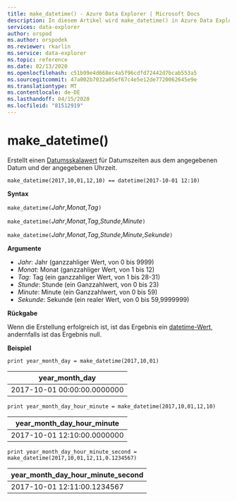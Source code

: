 ```yaml
---
title: make_datetime() - Azure Data Explorer | Microsoft Docs
description: In diesem Artikel wird make_datetime() in Azure Data Explorer beschrieben.
services: data-explorer
author: orspod
ms.author: orspodek
ms.reviewer: rkarlin
ms.service: data-explorer
ms.topic: reference
ms.date: 02/13/2020
ms.openlocfilehash: c51b99e4d668ec4a5f96cdfd72442d7bcab553a5
ms.sourcegitcommit: 47a002b7032a05ef67c4e5e12de7720062645e9e
ms.translationtype: MT
ms.contentlocale: de-DE
ms.lasthandoff: 04/15/2020
ms.locfileid: "81512919"
---
```

# <a name="make_datetime"></a>make_datetime()

Erstellt einen [Datumsskalawert](./scalar-data-types/datetime.md) für Datumszeiten aus dem angegebenen Datum und der angegebenen Uhrzeit.

```kusto
make_datetime(2017,10,01,12,10) == datetime(2017-10-01 12:10)
```

**Syntax**

`make_datetime(`*Jahr*,*Monat*,*Tag*`)`

`make_datetime(`*Jahr*,*Monat*,*Tag*,*Stunde*,*Minute*`)`

`make_datetime(`*Jahr*,*Monat*,*Tag*,*Stunde*,*Minute*,*Sekunde*`)`

**Argumente**

* *Jahr*: Jahr (ganzzahliger Wert, von 0 bis 9999)
* *Monat*: Monat (ganzzahliger Wert, von 1 bis 12)
* *Tag*: Tag (ein ganzzahliger Wert, von 1 bis 28-31)
* *Stunde*: Stunde (ein Ganzzahlwert, von 0 bis 23)
* *Minute*: Minute (ein Ganzzahlwert, von 0 bis 59)
* *Sekunde*: Sekunde (ein realer Wert, von 0 bis 59,9999999)

**Rückgabe**

Wenn die Erstellung erfolgreich ist, ist das Ergebnis ein [datetime-Wert,](./scalar-data-types/datetime.md) andernfalls ist das Ergebnis null.
 
**Beispiel**

```kusto
print year_month_day = make_datetime(2017,10,01)
```

|year_month_day|
|---|
|2017-10-01 00:00:00.0000000|




```kusto
print year_month_day_hour_minute = make_datetime(2017,10,01,12,10)
```

|year_month_day_hour_minute|
|---|
|2017-10-01 12:10:00.0000000|




```kusto
print year_month_day_hour_minute_second = make_datetime(2017,10,01,12,11,0.1234567)
```

|year_month_day_hour_minute_second|
|---|
|2017-10-01 12:11:00.1234567|

